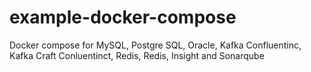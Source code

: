 # example-docker-compose
Docker compose for MySQL, Postgre SQL, Oracle, Kafka Confluentinc, Kafka Craft Conluentinct, Redis, Redis, Insight and Sonarqube
